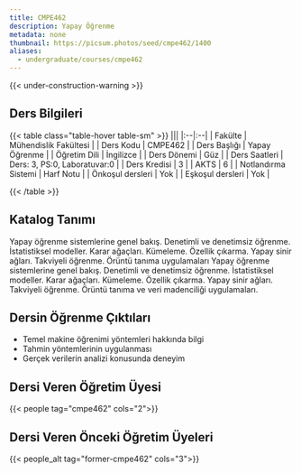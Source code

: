 ```yaml
---
title: CMPE462
description: Yapay Öğrenme
metadata: none
thumbnail: https://picsum.photos/seed/cmpe462/1400
aliases:
  - undergraduate/courses/cmpe462
---
```


{{< under-construction-warning >}}

## Ders Bilgileri

<!-- prettier-ignore-start -->
{{< table class="table-hover table-sm" >}}
|||
|:--|:--|
| Fakülte | Mühendislik Fakültesi |
| Ders Kodu | CMPE462 |
| Ders Başlığı | Yapay Öğrenme |
| Öğretim Dili | İngilizce |
| Ders Dönemi | Güz |
| Ders Saatleri | Ders: 3, PS:0, Laboratuvar:0 |
| Ders Kredisi | 3 |
| AKTS | 6 |
| Notlandırma Sistemi | Harf Notu |
| Önkoşul dersleri | Yok |
| Eşkoşul dersleri | Yok |

{{< /table >}}
<!-- prettier-ignore-end -->

## Katalog Tanımı

Yapay öğrenme sistemlerine genel bakış. Denetimli ve denetimsiz öğrenme. İstatistiksel modeller. Karar ağaçları. Kümeleme. Özellik çıkarma. Yapay sinir ağları. Takviyeli öğrenme. Örüntü tanıma uygulamaları Yapay öğrenme sistemlerine genel bakış. Denetimli ve denetimsiz öğrenme. İstatistiksel modeller. Karar ağaçları. Kümeleme. Özellik çıkarma. Yapay sinir ağları. Takviyeli öğrenme. Örüntü tanıma ve veri madenciliği uygulamaları.

## Dersin Öğrenme Çıktıları

- Temel makine öğrenimi yöntemleri hakkında bilgi
- Tahmin yöntemlerinin uygulanması
- Gerçek verilerin analizi konusunda deneyim

## Dersi Veren Öğretim Üyesi

{{< people tag="cmpe462" cols="2">}}

## Dersi Veren Önceki Öğretim Üyeleri

{{< people_alt tag="former-cmpe462" cols="3">}}